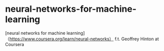 # neural-networks-for-machine-learning
[neural networks for machine learning]（https://www.coursera.org/learn/neural-networks） f.t. Geoffrey Hinton at Coursera
